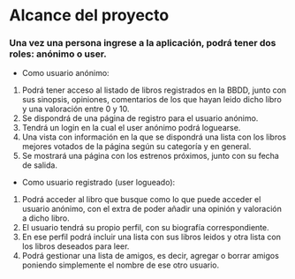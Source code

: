 # Alcance del proyecto
### Una vez una persona ingrese a la aplicación, podrá tener dos roles: anónimo o user.

* Como usuario anónimo: 
1. Podrá tener acceso al listado de libros registrados en la BBDD, junto con sus sinopsis, opiniones, comentarios de los que hayan leido dicho libro y una valoración entre 0 y 10. 
2. Se dispondrá de una página de registro para el usuario anónimo.
3. Tendrá un login en la cual el user anónimo podrá loguearse. 
4. Una vista con información en la que se dispondrá una lista con los libros mejores votados de la página según su categoría y en general.
5. Se mostrará una página con los estrenos próximos, junto con su fecha de salida.

* Como usuario registrado (user logueado): 
1. Podrá acceder al libro que busque como lo que puede acceder el usuario anónimo, con el extra de poder añadir una opinión y valoración a dicho libro. 
2. El usuario tendrá su propio perfil, con su biografía correspondiente.
3. En ese perfil podrá incluir una lista con sus libros leidos y otra lista con los libros deseados para leer. 
4. Podrá gestionar una lista de amigos, es decir, agregar o borrar amigos poniendo simplemente el nombre de ese otro usuario.
